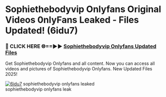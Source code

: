 # Sophiethebodyvip Onlyfans Original Videos 0nlyFans Leaked - Files Updated! (6idu7)

<h3>🔴 CLICK HERE 🌐==►► <a href="https://tinyurl.com/3hn5wdd3" rel="nofollow">Sophiethebodyvip Onlyfans Updated Files</a></h3>

Get Sophiethebodyvip Onlyfans and all content. Now you can access all videos and pictures of Sophiethebodyvip Onlyfans. New Updated Files 2025!

[![6idu7](https://i.imgur.com/4HnBqBT.gif)](https://tinyurl.com/3hn5wdd3)
sophiethebodyvip onlyfans leaked<br>
sophiethebodyvip onlyfans leak